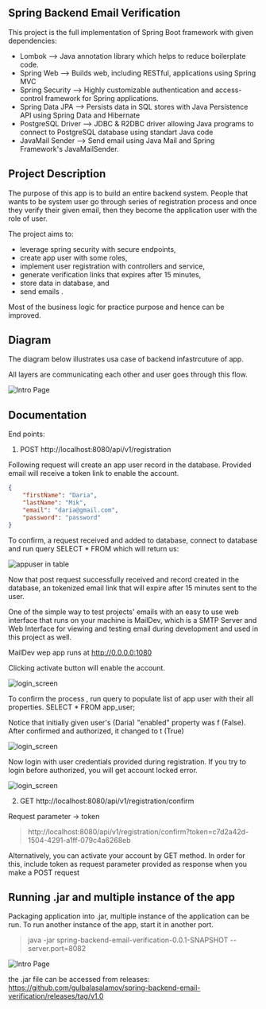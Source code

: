 ## Spring Backend Email Verification 
This project is the full implementation of Spring Boot framework with given dependencies:
- Lombok --> Java annotation library which helps to reduce boilerplate code.
- Spring Web --> Builds web, including RESTful, applications using Spring MVC
- Spring Security --> Highly customizable authentication and access-control framework for Spring applications.
- Spring Data JPA --> Persists data in SQL stores with Java Persistence API using Spring Data and Hibernate
- PostgreSQL Driver --> JDBC & R2DBC driver allowing Java programs to connect to PostgreSQL database using standart Java code
- JavaMail Sender --> Send email using Java Mail and Spring Framework's JavaMailSender.

## Project Description

The purpose of this app is to build an entire backend system. People that wants to be system user go through series of registration process and 
once they verify their given email, then they become the application user with the role of user. 

The project aims to:

- leverage spring security with secure endpoints, 
- create app user with some roles, 
- implement user registration with controllers and service, 
- generate verification links that expires after 15 minutes,
- store data in database, and
- send emails .

Most of the business logic for practice purpose and hence can be improved.  


## Diagram

The diagram below illustrates usa case of backend infastrcuture of app. 

All layers are communicating each other and user goes through this flow. 

![Intro Page](https://github.com/gulbalasalamov/spring-backend-email-verification/blob/master/docs/diagram_login_registration_backend.png)

## Documentation
End points:

1. POST http://localhost:8080/api/v1/registration

Following request will create an app user record in the database. Provided email will receive a token link to enable the account.

```json
{
    "firstName": "Daria",
    "lastName": "Mik",
    "email": "daria@gmail.com",
    "password": "password"
}
```
To confirm, a request received and added to database, connect to database and run query SELECT * FROM which will return us:

 ![appuser in table](https://github.com/gulbalasalamov/spring-backend-email-verification/blob/master/docs/table_app_user_records.png)

Now that post request successfully received and record created in the database, an tokenized email link that will expire after 15 minutes sent to the user.

One of the simple way to test projects' emails with an easy to use web interface that runs on your machine is MailDev, which is a SMTP Server and Web Interface for viewing and testing email during development and used in this project as well. 

MailDev wep app runs  at http://0.0.0.0:1080

Clicking activate button will enable the account.

![login_screen](https://github.com/gulbalasalamov/spring-backend-email-verification/blob/master/docs/login_screen1.png)

To confirm the process , run query to populate list of app user with their all properties. SELECT * FROM app_user;

Notice that initially given user's (Daria) "enabled" property was f (False). After confirmed and authorized, it changed to t (True)

 ![login_screen](https://github.com/gulbalasalamov/spring-backend-email-verification/blob/master/docs/final_table_records.png)
 
 Now login with user credentials provided during registration. If you try to login before authorized, you will get account locked error.

 ![login_screen](https://github.com/gulbalasalamov/spring-backend-email-verification/blob/master/docs/login_screen.png)


2. GET http://localhost:8080/api/v1/registration/confirm

Request parameter -> token

> http://localhost:8080/api/v1/registration/confirm?token=c7d2a42d-1504-4291-a1ff-079c4a6268eb  
  
Alternatively, you can activate your account by GET method. In order for this, include token as request parameter provided as response when you make a POST request 
 
## Running .jar and multiple instance of the app 


Packaging application into .jar, multiple instance of the application can be run. To run another instance of the app, start it in another port. 
  
 > java -jar spring-backend-email-verification-0.0.1-SNAPSHOT --server.port=8082 
 
 ![Intro Page](https://github.com/gulbalasalamov/springboot-web-datajpa-postgresql/blob/master/docs/jar_instances.png)

the .jar file can be accessed from releases: 
https://github.com/gulbalasalamov/spring-backend-email-verification/releases/tag/v1.0


